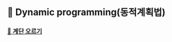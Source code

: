 ## 🦄 Dynamic programming(동적계획법)

#### [🤔 계단 오르기](https://github.com/saseungmin/daily_coding_dojo/tree/master/inflearn_algorism/section10/solution1)
